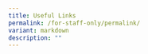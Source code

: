 ```yaml
---
title: Useful Links
permalink: /for-staff-only/permalink/
variant: markdown
description: ""
---
```

